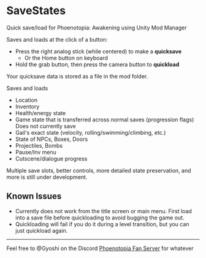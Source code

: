 # SaveStates
Quick save/load for Phoenotopia: Awakening using Unity Mod Manager

Saves and loads at the click of a button:
- Press the right analog stick (while centered) to make a **quicksave**
    - Or the Home button on keyboard
- Hold the grab button, then press the camera button to **quickload**

Your quicksave data is stored as a file in the mod folder.

Saves and loads
- Location
- Inventory
- Health/energy state
- Game state that is transferred across normal saves (progression flags)
Does not currently save
- Gail's exact state (velocity, rolling/swimming/climbing, etc.)
- State of NPCs, Boxes, Doors
- Projectiles, Bombs
- Pause/Inv menu
- Cutscene/dialogue progress

Multiple save slots, better controls, more detailed state preservation, and more is still under development.

## Known Issues
- Currently does not work from the title screen or main menu. First load into a save file before quickloading to avoid bugging the game out.
- Quickloading will fail if you do it during a level transition, but you can just quickload again.

---
Feel free to @Gyoshi on the Discord [Phoenotopia Fan Server](https://discord.gg/Swd6zcTCQZ) for whatever